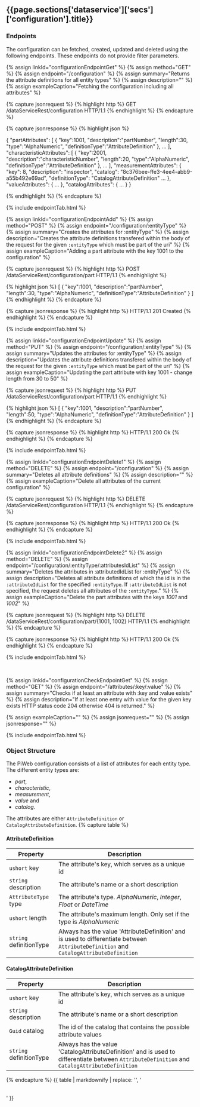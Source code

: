 <h2 id="{{page.sections['dataservice']['secs']['configuration'].anchor}}">{{page.sections['dataservice']['secs']['configuration'].title}}</h2>

<h3 id="{{page.sections['dataservice']['secs']['configuration'].anchor}}-endpoints">Endpoints</h3>

The configuration can be fetched, created, updated and deleted using the following endpoints. These endpoints do not provide filter parameters.

{% assign linkId="configurationEndpointGet" %}
{% assign method="GET" %}
{% assign endpoint="/configuration" %}
{% assign summary="Returns the attribute definitions for all entity types" %}
{% assign description="" %}
{% assign exampleCaption="Fetching the configuration including all attributes" %}

{% capture jsonrequest %}
{% highlight http %}
GET /dataServiceRest/configuration HTTP/1.1
{% endhighlight %}
{% endcapture %}

{% capture jsonresponse %}
{% highlight json %}

{
       "partAttributes":
       [
        {
            "key":1001,
            "description":"partNumber",
            "length":30,
            "type":"AlphaNumeric",
            "definitionType":"AttributeDefinition"
        },
        ...
       ],
       "characteristicAttributes":
       [
        {
            "key":2001,
            "description":"characteristicNumber",
            "length":20,
            "type":"AlphaNumeric",
            "definitionType":"AttributeDefinition"
        },
        ...
       ],
       "measurementAttributes":
       {
             "key": 8,
             "description": "inspector",
             "catalog": "8c376bee-ffe3-4ee4-abb9-a55b492e69ad",
             "definitionType": "CatalogAttributeDefinition"
       ...
       },
       "valueAttributes":
       {
       ...
       },
       "catalogAttributes":
       {
       ...
       }
}

{% endhighlight %}
{% endcapture %}

{% include endpointTab.html %}

{% assign linkId="configurationEndpointAdd" %}
{% assign method="POST" %}
{% assign endpoint="/configuration/:entityType" %}
{% assign summary="Creates the attributes for :entityType" %}
{% assign description="Creates the attribute definitions transfered within the body of the request for the given `:entityType` which must be part of the uri" %}
{% assign exampleCaption="Adding a part attribute with the key 1001 to the configuration" %}

{% capture jsonrequest %}
{% highlight http %}
POST /dataServiceRest/configuration/part HTTP/1.1
{% endhighlight %}

{% highlight json %}
[
  {
    "key":1001,
    "description":"partNumber",
    "length":30,
    "type":"AlphaNumeric",
    "definitionType":"AttributeDefinition"
  }
]
{% endhighlight %}
{% endcapture %}

{% capture jsonresponse %}
{% highlight http %}
HTTP/1.1 201 Created
{% endhighlight %}
{% endcapture %}

{% include endpointTab.html %}


{% assign linkId="configurationEndpointUpdate" %}
{% assign method="PUT" %}
{% assign endpoint="/configuration/:entityType" %}
{% assign summary="Updates the attributes for :entityType" %}
{% assign description="Updates the attribute definitions transfered within the body of the request for the given `:entityType` which must be part of the uri" %}
{% assign exampleCaption="Updating the part attribute with key 1001 - change length from 30 to 50" %}

{% capture jsonrequest %}
{% highlight http %}
PUT /dataServiceRest/configuration/part HTTP/1.1
{% endhighlight %}

{% highlight json %}
[
  {
    "key":1001,
    "description":"partNumber",
    "length":50,
    "type":"AlphaNumeric",
    "definitionType":"AttributeDefinition"
  }
]
{% endhighlight %}
{% endcapture %}

{% capture jsonresponse %}
{% highlight http %}
HTTP/1.1 200 Ok
{% endhighlight %}
{% endcapture %}

{% include endpointTab.html %}


{% assign linkId="configurationEndpointDelete1" %}
{% assign method="DELETE" %}
{% assign endpoint="/configuration" %}
{% assign summary="Deletes all attribute definitions" %}
{% assign description="" %}
{% assign exampleCaption="Delete all attributes of the current configuration" %}

{% capture jsonrequest %}
{% highlight http %}
DELETE /dataServiceRest/configuration HTTP/1.1
{% endhighlight %}
{% endcapture %}

{% capture jsonresponse %}
{% highlight http %}
HTTP/1.1 200 Ok
{% endhighlight %}
{% endcapture %}

{% include endpointTab.html %}


{% assign linkId="configurationEndpointDelete2" %}
{% assign method="DELETE" %}
{% assign endpoint="/configuration/:entityType/:attributesIdList" %}
{% assign summary="Deletes the attributes in :attributedIdList for :entityType" %}
{% assign description="Deletes all attribute definitions of which the id is in the `:attributeIdList` for the specified `:entityType`. If `:attributeIdList` is not specified, the request deletes all attributes of the `:entityType`." %}
{% assign exampleCaption="Delete the part attributes with the keys *1001* and *1002*" %}

{% capture jsonrequest %}
{% highlight http %}
DELETE /dataServiceRest/configuration/part/{1001, 1002} HTTP/1.1
{% endhighlight %}
{% endcapture %}

{% capture jsonresponse %}
{% highlight http %}
HTTP/1.1 200 Ok
{% endhighlight %}
{% endcapture %}

{% include endpointTab.html %}

<br/>

{% assign linkId="configurationCheckEndpointGet" %}
{% assign method="GET" %}
{% assign endpoint="/attributes/:key/:value" %}
{% assign summary="Checks if at least an attribute with :key and :value exists" %}
{% assign description="If at least one entry with value for the given key exists HTTP status code 204 otherwise 404 is returned." %}

{% assign exampleCaption="" %}
{% assign jsonrequest="" %}
{% assign jsonresponse="" %}

{% include endpointTab.html %}

<h3 id="{{page.sections['dataservice']['secs']['configuration'].anchor}}-objectstructure">Object Structure</h3>

The PiWeb configuration consists of a list of attributes for each entity type.
The different entity types are:

* *part*,
* *characteristic*,
* *measurement*,
* *value* and
* *catalog*.

The attributes are either `AttributeDefinition` or `CatalogAttributeDefinition`.
{% capture table %}
#### AttributeDefinition

Property                             | Description
-------------------------------------|--------------------------------------------------------------
<nobr><code>ushort</code> key</nobr>            | The attribute's key, which serves as a unique id
<nobr><code>string</code> description</nobr>    | The attribute's name or a short description
<nobr><code>AttributeType</code> type</nobr>    | The attribute's type. *AlphaNumeric*, *Integer*, *Float* or *DateTime*
<nobr><code>ushort</code> length</nobr>         | The attribute's maximum length. Only set if the type is *AlphaNumeric*
<nobr><code>string</code> definitionType</nobr> | Always has the value 'AttributeDefinition' and is used to differentiate between  `AttributeDefinition` and `CatalogAttributeDefinition`

#### CatalogAttributeDefinition

Property                              | Description
--------------------------------------|------------------------------------------------------------
<nobr><code>ushort</code> key</nobr>             | The attribute's key, which serves as a unique id
<nobr><code>string</code> description</nobr>     | The attribute's name or a short description
<nobr><code>Guid</code> catalog</nobr>         | The id of the catalog that contains the possible attribute values
<nobr><code>string</code> definitionType</nobr>  | Always has the value 'CatalogAttributeDefinition' and is used to differentiate between  `AttributeDefinition` and `CatalogAttributeDefinition`
{% endcapture %}
{{ table | markdownify | replace: '<table>', '<table class="table table-hover">' }}
